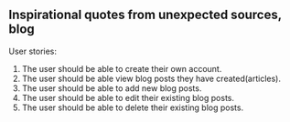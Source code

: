 <h2>Inspirational quotes from unexpected sources, blog</h2>

User stories:
<ol>
  <li>The user should be able to create their own account.</li>
  <li>The user should be able view blog posts they have created(articles).</li>
  <li>The user should be able to add new blog posts.</li>
  <li>The user should be able to edit their existing blog posts.</li>
  <li>The user should be able to delete their existing blog posts.</li>
</ol>
